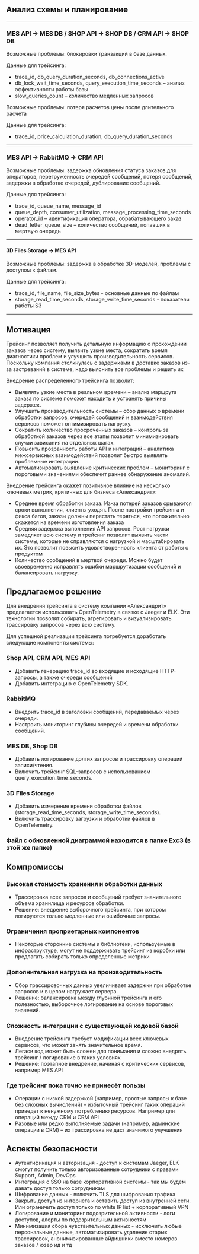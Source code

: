 ## Анализ схемы и планирование

-------
### MES API → MES DB / SHOP API -> SHOP DB / CRM API -> SHOP DB

Возможные проблемы: блокировки транзакций в базе данных.

Данные для трейсинга:

- trace_id, db_query_duration_seconds, db_connections_active
- db_lock_wait_time_seconds, query_execution_time_seconds – анализ эффективности работы базы
- slow_queries_count – количество медленных запросов

Возможные проблемы: потеря расчетов цены после длительного расчета

Данные для трейсинга:
- trace_id, price_calculation_duration, db_query_duration_seconds

-------
### MES API → RabbitMQ → CRM API

Возможные проблемы: задержка обновления статуса заказов для операторов, перегруженность очередей сообщений,
потеря сообщений, задержки в обработке очередей, дублирование сообщений.

Данные для трейсинга:
- trace_id, queue_name, message_id
- queue_depth, consumer_utilization, message_processing_time_seconds
- operator_id – идентификация оператора, обрабатывающего заказ
- dead_letter_queue_size – количество сообщений, попавших в мертвую очередь

------

#### 3D Files Storage → MES API

Возможные проблемы: задержка в обработке 3D-моделей, проблемы с доступом к файлам.

Данные для трейсинга:
- trace_id, file_name, file_size_bytes - основные данные по файлам
- storage_read_time_seconds, storage_write_time_seconds - показатели работы S3

-------

## Мотивация
Трейсинг позволяет получить детальную информацию о прохождении заказов через систему, выявить узкие места, сократить время диагностики проблем и улучшить производительность сервисов. 
Поскольку компания столкнулась с задержками в доставке заказов из-за застреваний в системе, надо выяснить все проблемы и решить их

Внедрение распределенного трейсинга позволит:
- Выявлять узкие места в реальном времени – анализ маршрута заказа по системе поможет находить и устранять причины задержек.
- Улучшить производительность системы – сбор данных о времени обработки запросов, очередей сообщений и взаимодействия сервисов поможет оптимизировать нагрузку.
- Сократить количество просроченных заказов – контроль за обработкой заказов через все этапы позволит минимизировать случаи зависания на отдельных шагах.
- Повысить прозрачность работы API и интеграций – аналитика межсервисных взаимодействий позволит быстро выявлять проблемные интеграции.
- Автоматизировать выявление критических проблем – мониторинг с пороговыми значениями обеспечит раннее обнаружение аномалий.


Внедрение трейсинга окажет позитивное влияние на несколько ключевых метрик, критичных для бизнеса «Александрит»:
- Среднее время обработки заказа. Из-за потерей заказов срываются сроки выполнения, клиенты уходят. После настройки трейсинга и фикса багов, заказы должны перестать теряться, что положительно скажется на времени изготовления заказа
- Средняя задержка выполнения API запросов. Рост нагрузки замедляет всю систему и трейсинг позволит выявить части системы, которые не справляются с нагрузкой и масштабировать их. Это позволит повысить удовлетворенность клиента от работы с продуктом
- Количество сообщений в мертвой очереди. Можно будет своевременно исправлять ошибки маршрутизации сообщений и балансировать нагрузку.


## Предлагаемое решение
Для внедрения трейсинга в систему компании «Александрит» предлагается использовать OpenTelemetry в связке с Jaeger и ELK. 
Эти технологии позволят собирать, агрегировать и визуализировать трассировку запросов через всю систему.

Для успешной реализации трейсинга потребуется доработать следующие компоненты системы:

### Shop API, CRM API, MES API
- Добавить генерацию trace_id во входящие и исходящие HTTP-запросы, а также очереди сообщений
- Добавить интеграцию с OpenTelemetry SDK.

### RabbitMQ
- Внедрить trace_id в заголовки сообщений, передаваемых через очереди.
- Настроить мониторинг глубины очередей и времени обработки сообщений.

### MES DB, Shop DB
- Добавить логирование долгих запросов и трассировку операций записи/чтения.
- Включить трейсинг SQL-запросов с использованием query_execution_time_seconds.

### 3D Files Storage
- Добавить измерение времени обработки файлов (storage_read_time_seconds, storage_write_time_seconds).
- Включить трассировку загрузки и обработки файлов в OpenTelemetry.


### Файл с обновленной диаграммой находится в папке Exc3 (в этой же папке)

## Компромиссы
### Высокая стоимость хранения и обработки данных

- Трассировка всех запросов и сообщений требует значительного объема хранилища и ресурсов обработки.
- Решение: внедрение выборочного трейсинга, при котором логируются только медленные или ошибочные запросы.

### Ограничения проприетарных компонентов

- Некоторые сторонние системы и библиотеки, используемые в инфраструктуре, могут не поддерживать трейсинг из коробки или предлагать собирать только определенные метрики

### Дополнительная нагрузка на производительность
- Сбор трассировочных данных увеличивает задержки при обработке запросов и в целом нагружает сервера.
- Решение: балансировка между глубиной трейсинга и его полезностью, выборочное логирование на основе пороговых значений.

### Сложность интеграции с существующей кодовой базой
- Внедрение трейсинга требует модификации всех ключевых сервисов, что может занять значительное время.
- Легаси код может быть сложен для понимания и сложно внедрять трейсинг / логирование в таких условиях
- Решение: поэтапное внедрение, начиная с критических сервисов, например MES API

### Где трейсинг пока точно не принесёт пользы
- Операции с низкой задержкой (например, простые запросы к базе без сложных вычислений) – избыточный трейсинг таких операций приведет к ненужному потреблению ресурсов. Например для операций между CRM и CRM API 
- Разовые или редко выполняемые задачи (например, админские операции в CRM) – их трассировка не даст значимого улучшения

## Аспекты безопасности
- Аутентификация и авторизация - доступ к системам Jaeger, ELK смогут получить только авторизованные сотрудники с правами Support, Admin, DevOps
- Интеграция с SSO на базе корпоративной системы - так мы будем давать доступ только сотрудникам
- Шифрование данных - включить TLS для шифрования трафика 
- Закрыть доступ из интернета и оставить доступ из внутренней сети. Или ограничить доступ только по white IP list + корпоративный VPN
- Логирование и мониторинг подозрительной активности - логи доступов, алерты по подозрительным активностям
- Минимизация сбора чувствительных данных - исключить любые персональные данные, автоматизировать удаление старых трассировок, анонимизированные айдишники вместо номеров заказов / юзер ид и тд

